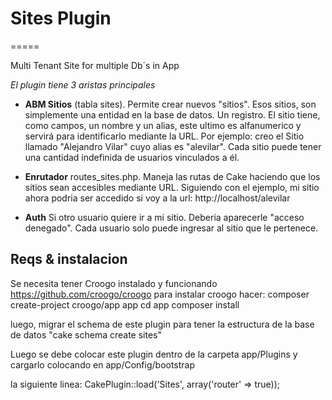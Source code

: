 # Sites Plugin
=====

Multi Tenant Site for multiple Db´s in App


*El plugin tiene 3 aristas principales*

- **ABM Sitios** (tabla sites). Permite crear nuevos "sitios". Esos sitios, son simplemente una entidad en la base de datos. Un registro. El sitio tiene, como campos, un nombre y un alias, este ultimo es alfanumerico y servirá para identificarlo mediante la URL. Por ejemplo: creo el Sitio llamado "Alejandro Vilar" cuyo alias es "alevilar".
Cada sitio puede tener una cantidad indefinida de usuarios vinculados a él.

- **Enrutador** routes_sites.php. Maneja las rutas de Cake haciendo que los sitios sean accesibles mediante URL. Siguiendo con el ejemplo, mi sitio ahora podria ser accedido si voy a la url: http://localhost/alevilar

- **Auth** Si otro usuario quiere ir a mi sitio. Deberia aparecerle "acceso denegado". Cada usuario solo puede ingresar al sitio que le pertenece.


## Reqs & instalacion

Se necesita tener Croogo instalado y funcionando
https://github.com/croogo/croogo
para instalar croogo hacer:
	composer create-project croogo/app app
	cd app
	composer install

luego, migrar el schema de este plugin para tener la estructura de la base de datos
"cake schema create sites"


Luego se debe colocar este plugin dentro de la carpeta app/Plugins
y cargarlo colocando en 
app/Config/bootstrap

la siguiente linea: 
CakePlugin::load('Sites', array('router' => true));
